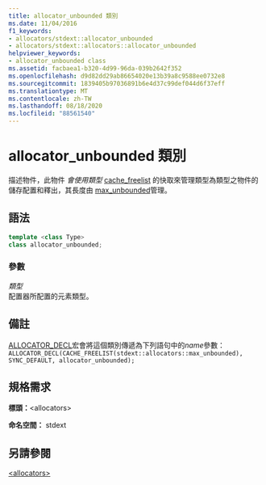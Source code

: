```yaml
---
title: allocator_unbounded 類別
ms.date: 11/04/2016
f1_keywords:
- allocators/stdext::allocator_unbounded
- allocators/stdext::allocators::allocator_unbounded
helpviewer_keywords:
- allocator_unbounded class
ms.assetid: facbaea1-b320-4d99-96da-039b2642f352
ms.openlocfilehash: d9d82dd29ab86654020e13b39a8c9588ee0732e8
ms.sourcegitcommit: 1839405b97036891b6e4d37c99def044d6f37eff
ms.translationtype: MT
ms.contentlocale: zh-TW
ms.lasthandoff: 08/18/2020
ms.locfileid: "88561540"
---
```

# <a name="allocator_unbounded-class"></a>allocator_unbounded 類別

描述物件，此物件 *會使用類型* [cache_freelist](cache-freelist-class.md) 的快取來管理類型為類型之物件的儲存配置和釋出，其長度由 [max_unbounded](max-unbounded-class.md)管理。

## <a name="syntax"></a>語法

```cpp
template <class Type>
class allocator_unbounded;
```

### <a name="parameters"></a>參數

*類型*\
配置器所配置的元素類型。

## <a name="remarks"></a>備註

[ALLOCATOR_DECL](allocators-functions.md#allocator_decl)宏會將這個類別傳遞為下列語句中的*name*參數：`ALLOCATOR_DECL(CACHE_FREELIST(stdext::allocators::max_unbounded), SYNC_DEFAULT, allocator_unbounded);`

## <a name="requirements"></a>規格需求

**標頭：**\<allocators>

**命名空間：** stdext

## <a name="see-also"></a>另請參閱

[\<allocators>](allocators-header.md)
